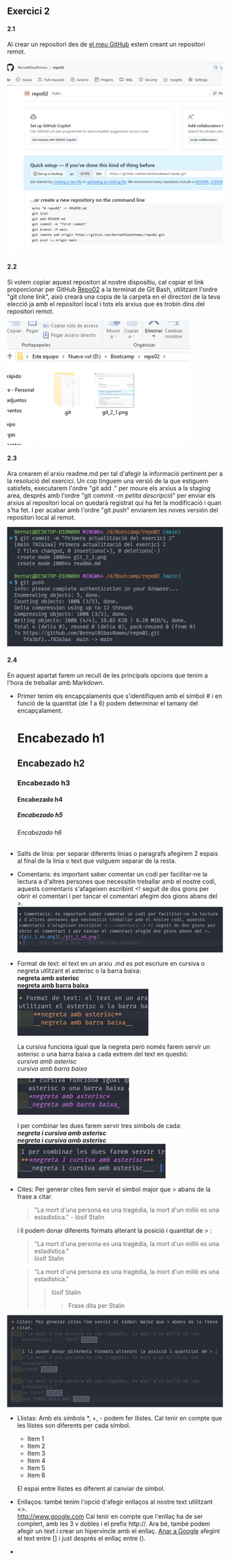 ## Exercici 2  
#### **2.1**  
Al crear un repositori des de [el meu GitHub](https://github.com/BernatRibasRomeu) estem creant un repositori remot.

![git_2_2.png](./git_2_1.png)  

#### **2.2**  
Si volem copiar aquest repositori al nostre dispositiu, cal copiar el link proporcionar per GitHub [Repo02](https://github.com/BernatRibasRomeu/repo02.git) a la terminat de Git Bash, utilitzant l'ordre "git clone link", això crearà una copia de la carpeta en el directori de la teva elecció ja amb el repositori local i tots els arxius que es trobin dins del repositori remot.  

![git_2_2.png](./git_2_2.png)  

#### **2.3**  
Ara crearem el arxiu readme.md per tal d'afegir la informació pertinent per a la resolució del exercici. Un cop tinguem una versió de la que estiguem satisfets, executarem l'ordre "git add ." per moure els arxius a la staging area, després amb l'ordre "git commit -m *petita descripció*" per enviar els arxius al repositori local on quedarà registrat qui ha fet la modificació i quan s'ha fet. I per acabar amb l'ordre "git push" enviarem les noves versión del repositori local al remot.

![git_2_3.png](./git_2_3.png "Resultat del git commit i del git push")  

#### **2.4**  
En aquest apartat farem un recull de les principals opcions que tenim a l'hora de treballar amb Markdown.  

+ Primer tenim els encapçalaments que s'identifiquen amb el símbol # i en funció de la quantitat (de 1 a 6) podem determinar el tamany del encapçalament.  
    # Encabezado h1 
    ## Encabezado h2
    ### Encabezado h3
    #### Encabezado h4
    ##### Encabezado h5
    ###### Encabezado h6  

+ Salts de línia: per separar diferents línias o paragrafs afegirem 2 espais al final de la línia o text que volguem separar de la resta.  

+ Comentaris: és important saber comentar un codi per facilitar-ne la lectura a d'altres persones que necessitin treballar amb el nostre codi, aquests comentaris s'afageixen escribint <!--comentari--> <! seguit de dos gions per obrir el comentari i per tancar el comentari afegim dos gions abans del >.  
![git_2_4A.png](./git_2_4A.png)  

+ Format de text: el text en un arxiu .md es pot escriure en cursiva o negreta utlitzant el asterisc o la barra baixa:  
    **negreta amb asterisc**  
    __negreta amb barra baixa__  
    ![git_2_4B.png](./git_2_4B.png)  

    La cursiva funciona igual que la negreta però només farem servir un asterisc o una barra baixa a cada extrem del text en questió:  
    *cursiva amb asterisc*  
    _cursiva amb barra baixa_  

    ![git_2_4C.png](./git_2_4C.png)

    I per combinar les dues farem servir tres simbols de cada:  
    ***negreta i cursiva amb asterisc***  
    ___negreta i cursiva amb asterisc___  
    ![git_2_4D.png](./git_2_4D.png)  

+ Cites: Per generar cites fem servir el símbol major que > abans de la frase a citar.
    >"La mort d'una persona es una tragèdia, la mort d'un milló es una estadística." - Iósif Stalin  

    i li podem donar diferents formats alterant la posició i quantitat de > :  
    >"La mort d'una persona es una tragèdia, la mort d'un milló es una estadística."  
    >Iósif Stalin  

    >"La mort d'una persona es una tragèdia, la mort d'un milló es una estadística."  
    >> Iósif Stalin  
    >>> Frase dita per Stalin  

![git_2_4E.png](./git_2_4E.png)  

+ Llistas: Amb els símbols *, +, - podem fer llistes. Cal tenir en compte que les llistes son diferents per cada símbol.
    + Item 1
    + Item 2
    * Item 3
    * Item 4
    - Item 5
    - Item 6  

    El espai entre llistes es diferent al canviar de símbol.  

+ Enllaços: també tenim l'opció d'afegir enllaços al nostre text utilitzant <>.  
    <http://www.google.com> Cal tenir en compte que l'enllaç ha de ser complert, amb les 3 v dobles i el prefix http://. Ara bé, també podem afegir un text i crear un hipervincle amb el enllaç. [Anar a Google](http://www.google.com) afegint el text entre [] i just després el enllaç entre ().  

+ 